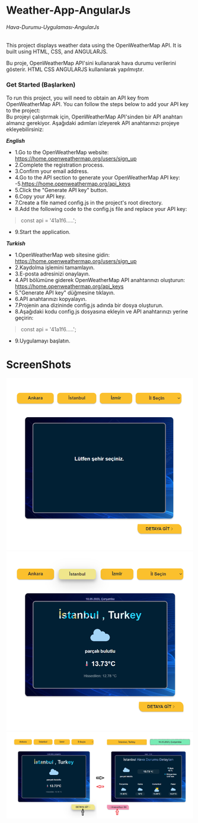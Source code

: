 # Weather-App-AngularJs 
###### Hava-Durumu-Uygulaması-AngularJs
This project displays weather data using the OpenWeatherMap API. It is built using HTML, CSS, and ANGULARJS.   
  
Bu proje, OpenWeatherMap API'sini kullanarak hava durumu verilerini gösterir. HTML CSS ANGULARJS kullanılarak yapılmıştır.

### Get Started (Başlarken) 
To run this project, you will need to obtain an API key from OpenWeatherMap API. You can follow the steps below to add your API key to the project:  
Bu projeyi çalıştırmak için, OpenWeatherMap API'sinden bir API anahtarı almanız gerekiyor. Aşağıdaki adımları izleyerek API anahtarınızı projeye ekleyebilirsiniz:  


**_English_**

- 1.Go to the OpenWeatherMap website: https://home.openweathermap.org/users/sign_up
- 2.Complete the registration process.
- 3.Confirm your email address.
- 4.Go to the API section to generate your OpenWeatherMap API key: -5.https://home.openweathermap.org/api_keys
- 5.Click the "Generate API key" button.
- 6.Copy your API key.
- 7.Create a file named config.js in the project's root directory.
- 8.Add the following code to the config.js file and replace your API key:
>const api = '41a1f6.....';
- 9.Start the application.

**_Turkish_**
- 1.OpenWeatherMap web sitesine gidin: https://home.openweathermap.org/users/sign_up
- 2.Kaydolma işlemini tamamlayın.
- 3.E-posta adresinizi onaylayın.
- 4.API bölümüne giderek OpenWeatherMap API anahtarınızı oluşturun: https://home.openweathermap.org/api_keys
- 5."Generate API key" düğmesine tıklayın.
- 6.API anahtarınızı kopyalayın.
- 7.Projenin ana dizininde config.js adında bir dosya oluşturun.
- 8.Aşağıdaki kodu config.js dosyasına ekleyin ve API anahtarınızı yerine geçirin:
>const api = '41a1f6.....';
- 9.Uygulamayı başlatın.

# ScreenShots
![alt text](screenshots/1.png)
![alt text](screenshots/2.png)
![alt text](screenshots/3.png)
